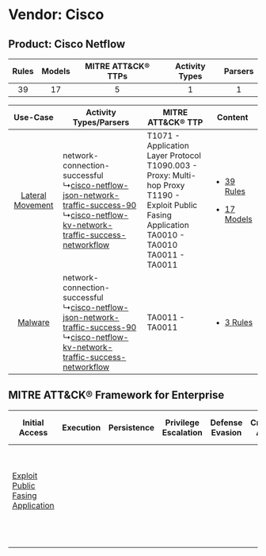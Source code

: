 Vendor: Cisco
=============
Product: Cisco Netflow
----------------------
| Rules | Models | MITRE ATT&CK® TTPs | Activity Types | Parsers |
|:-----:|:------:|:------------------:|:--------------:|:-------:|
|  39   |   17   |         5          |       1        |    1    |

|    Use-Case    | Activity Types/Parsers    | MITRE ATT&CK® TTP    | Content    |
|:----:| ---- | ---- | ---- |
| [Lateral Movement](../../../UseCases/uc_lateral_movement.md) |  network-connection-successful<br> ↳[cisco-netflow-json-network-traffic-success-90](Ps/pC_cisconetflowjsonnetworktrafficsuccess90.md)<br> ↳[cisco-netflow-kv-network-traffic-success-networkflow](Ps/pC_cisconetflowkvnetworktrafficsuccessnetworkflow.md)<br> | T1071 - Application Layer Protocol<br>T1090.003 - Proxy: Multi-hop Proxy<br>T1190 - Exploit Public Fasing Application<br>TA0010 - TA0010<br>TA0011 - TA0011<br> | [<ul><li>39 Rules</li></ul><ul><li>17 Models</li></ul>](RM/r_m_cisco_cisco_netflow_Lateral_Movement.md) |
|          [Malware](../../../UseCases/uc_malware.md)          |  network-connection-successful<br> ↳[cisco-netflow-json-network-traffic-success-90](Ps/pC_cisconetflowjsonnetworktrafficsuccess90.md)<br> ↳[cisco-netflow-kv-network-traffic-success-networkflow](Ps/pC_cisconetflowkvnetworktrafficsuccessnetworkflow.md)<br> | TA0011 - TA0011<br>    | [<ul><li>3 Rules</li></ul>](RM/r_m_cisco_cisco_netflow_Malware.md)    |

MITRE ATT&CK® Framework for Enterprise
--------------------------------------
| Initial Access                                                                         | Execution | Persistence | Privilege Escalation | Defense Evasion | Credential Access | Discovery | Lateral Movement | Collection | Command and Control                                                                                                                                                                                                      | Exfiltration | Impact |
| -------------------------------------------------------------------------------------- | --------- | ----------- | -------------------- | --------------- | ----------------- | --------- | ---------------- | ---------- | ------------------------------------------------------------------------------------------------------------------------------------------------------------------------------------------------------------------------ | ------------ | ------ |
| [Exploit Public Fasing Application](https://attack.mitre.org/techniques/T1190)<br><br> |           |             |                      |                 |                   |           |                  |            | [Proxy: Multi-hop Proxy](https://attack.mitre.org/techniques/T1090/003)<br><br>[Application Layer Protocol](https://attack.mitre.org/techniques/T1071)<br><br>[Proxy](https://attack.mitre.org/techniques/T1090)<br><br> |              |        |